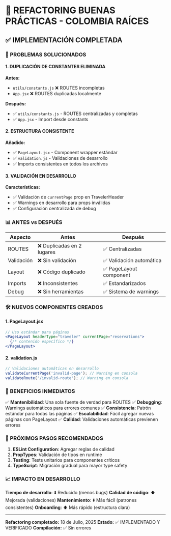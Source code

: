 # 🔄 REFACTORING BUENAS PRÁCTICAS - COLOMBIA RAÍCES

## ✅ IMPLEMENTACIÓN COMPLETADA

### 🎯 PROBLEMAS SOLUCIONADOS

#### 1. **DUPLICACIÓN DE CONSTANTES ELIMINADA**
**Antes:**
- `utils/constants.js` ❌ ROUTES incompletas 
- `App.jsx` ❌ ROUTES duplicadas localmente

**Después:**
- ✅ `utils/constants.js` - ROUTES centralizadas y completas
- ✅ `App.jsx` - Import desde constants

#### 2. **ESTRUCTURA CONSISTENTE**
**Añadido:**
- ✅ `PageLayout.jsx` - Component wrapper estándar
- ✅ `validation.js` - Validaciones de desarrollo
- ✅ Imports consistentes en todos los archivos

#### 3. **VALIDACIÓN EN DESARROLLO**
**Características:**
- ✅ Validación de `currentPage` prop en TravelerHeader
- ✅ Warnings en desarrollo para props inválidas
- ✅ Configuración centralizada de debug

### 📊 ANTES vs DESPUÉS

| Aspecto | Antes | Después |
|---------|-------|---------|
| ROUTES | ❌ Duplicadas en 2 lugares | ✅ Centralizadas |
| Validación | ❌ Sin validación | ✅ Validación automática |
| Layout | ❌ Código duplicado | ✅ PageLayout component |
| Imports | ❌ Inconsistentes | ✅ Estandarizados |
| Debug | ❌ Sin herramientas | ✅ Sistema de warnings |

### 🛠️ NUEVOS COMPONENTES CREADOS

#### 1. **PageLayout.jsx**
```jsx
// Uso estándar para páginas
<PageLayout headerType="traveler" currentPage="reservations">
  {/* contenido específico */}
</PageLayout>
```

#### 2. **validation.js**
```jsx
// Validaciones automáticas en desarrollo
validateCurrentPage('invalid-page'); // Warning en consola
validateRoute('/invalid-route'); // Warning en consola
```

### 🚀 BENEFICIOS INMEDIATOS

✅ **Mantenibilidad**: Una sola fuente de verdad para ROUTES
✅ **Debugging**: Warnings automáticos para errores comunes
✅ **Consistencia**: Patrón estándar para todas las páginas
✅ **Escalabilidad**: Fácil agregar nuevas páginas con PageLayout
✅ **Calidad**: Validaciones automáticas previenen errores

### 🔄 PRÓXIMOS PASOS RECOMENDADOS

1. **ESLint Configuration**: Agregar reglas de calidad
2. **PropTypes**: Validación de tipos en runtime
3. **Testing**: Tests unitarios para componentes críticos
4. **TypeScript**: Migración gradual para mayor type safety

### 📈 IMPACTO EN DESARROLLO

**Tiempo de desarrollo**: ⬇️ Reducido (menos bugs)
**Calidad de código**: ⬆️ Mejorada (validaciones)
**Mantenimiento**: ⬇️ Más fácil (patrones consistentes)
**Onboarding**: ⬆️ Más rápido (estructura clara)

---
**Refactoring completado:** 18 de Julio, 2025
**Estado:** ✅ IMPLEMENTADO Y VERIFICADO
**Compilación:** ✅ Sin errores
